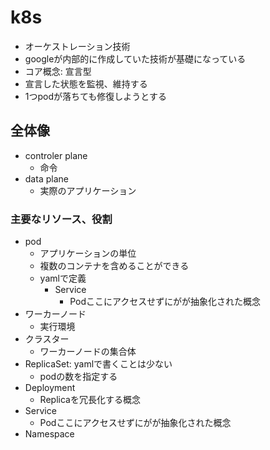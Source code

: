 # k8s
- オーケストレーション技術
- googleが内部的に作成していた技術が基礎になっている
- コア概念: 宣言型
- 宣言した状態を監視、維持する
- 1つpodが落ちても修復しようとする

## 全体像
- controler plane
  - 命令
- data plane
  - 実際のアプリケーション

### 主要なリソース、役割
- pod
  - アプリケーションの単位
  - 複数のコンテナを含めることができる
  - yamlで定義
    - Service
      - Podここにアクセスせずにがが抽象化された概念
- ワーカーノード
  - 実行環境
- クラスター
  - ワーカーノードの集合体
- ReplicaSet: yamlで書くことは少ない
  - podの数を指定する
- Deployment
  - Replicaを冗長化する概念
- Service
  - Podここにアクセスせずにがが抽象化された概念
- Namespace
